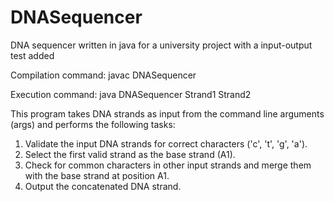 # DNASequencer
DNA sequencer written in java for a university project with a input-output test added

Compilation command: javac DNASequencer

Execution command: java DNASequencer Strand1 Strand2 

This program takes DNA strands as input from the command line arguments (args) and performs the following tasks:
1. Validate the input DNA strands for correct characters ('c', 't', 'g', 'a').
2. Select the first valid strand as the base strand (A1).
3. Check for common characters in other input strands and merge them with the base strand at position A1.
4. Output the concatenated DNA strand.
